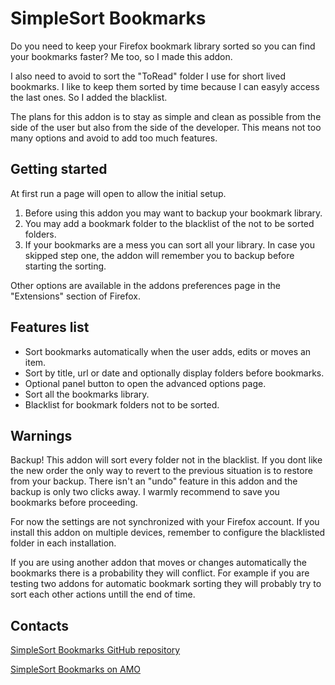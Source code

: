 # SimpleSort Bookmarks

Do you need to keep your Firefox bookmark library sorted so you can find your
bookmarks faster?
Me too, so I made this addon.

I also need to avoid to sort the "ToRead" folder I use for short lived bookmarks.
I like to keep them sorted by time because I can easyly access the last ones. So
I added the blacklist.

The plans for this addon is to stay as simple and clean as possible from the
side of the user but also from the side of the developer. This means not too
many options and avoid to add too much features.

## Getting started

At first run a page will open to allow the initial setup.

1. Before using this addon you may want to backup your bookmark library.
2. You may add a bookmark folder to the blacklist of the not to be sorted folders.
3. If your bookmarks are a mess you can sort all your library. In case you
    skipped step one, the addon will remember you to backup before starting the
    sorting.

Other options are available in the addons preferences page in the "Extensions"
section of Firefox.

## Features list

- Sort bookmarks automatically when the user adds, edits or moves an item.
- Sort by title, url or date and optionally display folders before bookmarks.
- Optional panel button to open the advanced options page.
- Sort all the bookmarks library.
- Blacklist for bookmark folders not to be sorted.

## Warnings

Backup!
This addon will sort every folder not in the blacklist. If you dont like the
new order the only way to revert to the previous situation is to restore from
your backup. There isn't an "undo" feature in this addon and the backup is only
two clicks away.
I warmly recommend to save you bookmarks before proceeding.

For now the settings are not synchronized with your Firefox account. If you
install this addon on multiple devices, remember to configure the blacklisted
folder in each installation.

If you are using another addon that moves or changes automatically the bookmarks
there is a probability they will conflict. For example if you are testing two
addons for automatic bookmark sorting they will probably try to sort each other
actions untill the end of time.

## Contacts

[SimpleSort Bookmarks GitHub repository](https://github.com/ariacorrente/simple-sort-bookmarks)

[SimpleSort Bookmarks on AMO](https://addons.mozilla.org/en-US/firefox/addon/simplesort-bookmarks)
